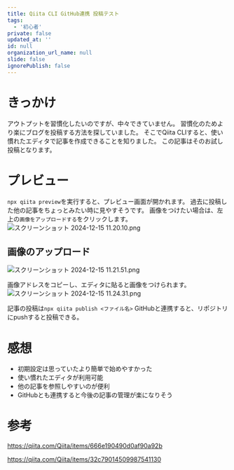 ```yaml
---
title: Qiita CLI GitHub連携 投稿テスト
tags:
  - '初心者'
private: false
updated_at: ''
id: null
organization_url_name: null
slide: false
ignorePublish: false
---
```

# きっかけ
アウトプットを習慣化したいのですが、中々できていません。
習慣化のためより楽にブログを投稿する方法を探していました。
そこでQiita CLIすると、使い慣れたエディタで記事を作成できることを知りました。
この記事はそのお試し投稿となります。

# プレビュー

`npx qiita preview`を実行すると、プレビュー画面が開かれます。
過去に投稿した他の記事をちょっとみたい時に見やすそうです。
画像をつけたい場合は、左上の`画像をアップロードする`をクリックします。
![スクリーンショット 2024-12-15 11.20.10.png](https://qiita-image-store.s3.ap-northeast-1.amazonaws.com/0/3862159/cc24255b-334e-eb66-d364-dd389c3f0140.png)

## 画像のアップロード

![スクリーンショット 2024-12-15 11.21.51.png](https://qiita-image-store.s3.ap-northeast-1.amazonaws.com/0/3862159/fe131e3a-2cb2-1022-d873-adc039969535.png)

画像アドレスをコピーし、エディタに貼ると画像をつけられます。
![スクリーンショット 2024-12-15 11.24.31.png](https://qiita-image-store.s3.ap-northeast-1.amazonaws.com/0/3862159/29130d65-2e15-8646-d5d7-28b412c5e5ca.png)

記事の投稿は`npx qiita publish <ファイル名>`
GitHubと連携すると、リポジトリにpushすると投稿できる。

# 感想
* 初期設定は思っていたより簡単で始めやすかった
* 使い慣れたエディタが利用可能
* 他の記事を参照しやすいのが便利
* GitHubとも連携すると今後の記事の管理が楽になりそう

# 参考

https://qiita.com/Qiita/items/666e190490d0af90a92b

https://qiita.com/Qiita/items/32c79014509987541130